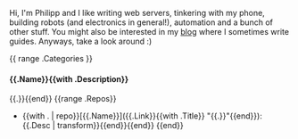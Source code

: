 Hi, I'm Philipp and I like writing web servers, tinkering with my phone, building robots (and electronics in general!), automation and a bunch of other stuff. You might also be interested in my [blog](https://xarantolus.github.io/blog/) where I sometimes write guides. Anyways, take a look around :)

{{ range .Categories }}
#### {{.Name}}{{with .Description}}
{{.}}{{end}}
{{range .Repos}}
- {{with . | repo}}[{{.Name}}]({{.Link}}{{with .Title}} "{{.}}"{{end}}): {{.Desc | transform}}{{end}}{{end}}
{{end}}
